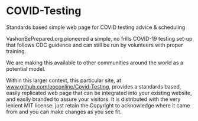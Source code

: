 # COVID-Testing
Standards based simple web page for COVID testing advice &amp; scheduling

VashonBePrepared.org pioneered a simple, no frills COVID-19 testing set-up that 
follows CDC guidence and can still be run by volunteers with proper training.

We are making this available to other communities around the world as a potential 
model.

Within this larger context, this particular site, at www.github.com/eoconline/Covid-Testing,
provides a standards based, easily replicated web page that can be integrated into your 
existing website, and easily branded to assure your visitors.
It is distributed with the very lenient MIT license: just retain the Copyright to 
acknowledge where it came from and you can make changes as you see fit.
